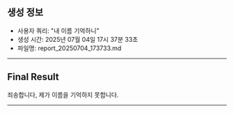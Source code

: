 

## 생성 정보
- 사용자 쿼리: "내 이름 기억하니"
- 생성 시간: 2025년 07월 04일 17시 37분 33초
- 파일명: report_20250704_173733.md

---

## Final Result

죄송합니다, 제가 이름을 기억하지 못합니다.

---
